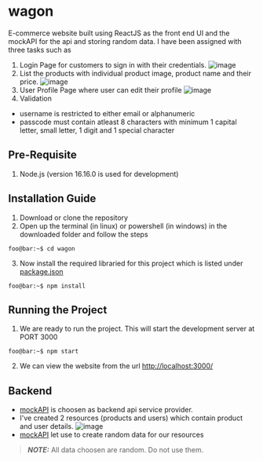 # wagon
E-commerce website built using ReactJS as the front end UI and the mockAPI for the api and storing random data.
I have been assigned with three tasks such as
1. Login Page for customers to sign in with their credentials.
![image](https://user-images.githubusercontent.com/76486044/181091190-e991be41-5d7a-4d8d-a312-7419d12a114d.png)
2. List the products with individual product image, product name and their price.
![image](https://user-images.githubusercontent.com/76486044/181092095-c3e84a3a-9e37-4071-9f6d-f98e4e70f354.png)
3. User Profile Page where user can edit their profile
![image](https://user-images.githubusercontent.com/76486044/181092434-7513f44f-2c17-4d28-835d-e2ad3f603e82.png)
4. Validation
- username is restricted to either email or alphanumeric
- passcode must contain atleast 8 characters with minimum 1 capital letter, small letter, 1 digit and 1 special character

## Pre-Requisite
1. Node.js (version 16.16.0 is used for development)

## Installation Guide
1. Download or clone the repository
2. Open up the terminal (in linux) or powershell (in windows) in the downloaded folder and follow the steps
```console
foo@bar:~$ cd wagon
```
3. Now install the required libraried for this project which is listed under [package.json](package.json)
```console
foo@bar:~$ npm install
```
## Running the Project
1. We are ready to run the project. This will start the development server at PORT 3000
```console
foo@bar:~$ npm start
```
2. We can view the website from the url [http://localhost:3000/](http://localhost:3000/)

## Backend
- [mockAPI](mockapi.io) is choosen as backend api service provider.
- I've created 2 resources (products and users) which contain product and user details.
![image](https://user-images.githubusercontent.com/76486044/181096389-3bc9bd40-e707-4ab5-b6c8-b2184b3060f9.png)
- [mockAPI](mockapi.io) let use to create random data for our resources

> **_NOTE:_**  All data choosen are random. Do not use them.
